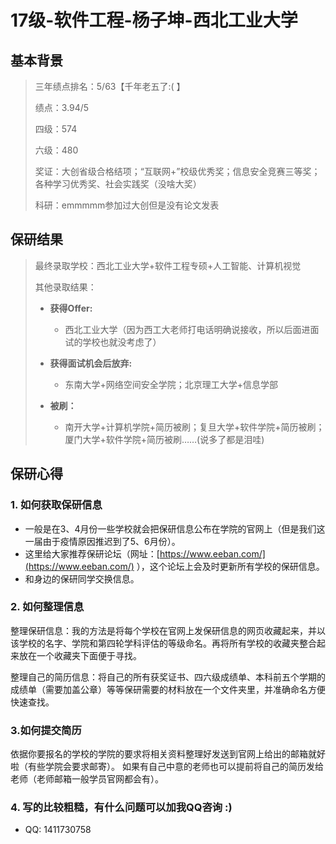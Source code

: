 # 17级-软件工程-杨子坤-西北工业大学

## 基本背景

> 三年绩点排名：5/63【千年老五了:( 】
>
> 绩点：3.94/5
>
> 四级：574
>
> 六级：480
>
> 奖证：大创省级合格结项；“互联网+”校级优秀奖；信息安全竞赛三等奖；各种学习优秀奖、社会实践奖（没啥大奖） 
>
> 科研：emmmmm参加过大创但是没有论文发表

## 保研结果

> 最终录取学校：西北工业大学+软件工程专硕+人工智能、计算机视觉
>
> 其他录取结果：
>
> * **获得Offer:**
>   * 西北工业大学（因为西工大老师打电话明确说接收，所以后面进面试的学校也就没考虑了）
>
> * **获得面试机会后放弃:**
>   * 东南大学+网络空间安全学院；北京理工大学+信息学部
>
> * **被刷：**
>   * 南开大学+计算机学院+简历被刷；复旦大学+软件学院+简历被刷；厦门大学+软件学院+简历被刷……(说多了都是泪哇)

## 保研心得

### 1. 如何获取保研信息
* 一般是在3、4月份一些学校就会把保研信息公布在学院的官网上（但是我们这一届由于疫情原因推迟到了5、6月份）。
* 这里给大家推荐保研论坛（网址：[https://www.eeban.com/](https://www.eeban.com/) ），这个论坛上会及时更新所有学校的保研信息。
* 和身边的保研同学交换信息。

### 2. 如何整理信息
整理保研信息：我的方法是将每个学校在官网上发保研信息的网页收藏起来，并以该学校的名字、学院和第四轮学科评估的等级命名。再将所有学校的收藏夹整合起来放在一个收藏夹下面便于寻找。

整理自己的简历信息：将自己的所有获奖证书、四六级成绩单、本科前五个学期的成绩单（需要加盖公章）等等保研需要的材料放在一个文件夹里，并准确命名方便快速查找。

### 3.如何提交简历
依据你要报名的学校的学院的要求将相关资料整理好发送到官网上给出的邮箱就好啦（有些学院会要求邮寄）。
如果有自己中意的老师也可以提前将自己的简历发给老师（老师邮箱一般学员官网都会有）。

### 4. 写的比较粗糙，有什么问题可以加我QQ咨询 :)
* QQ: 1411730758
